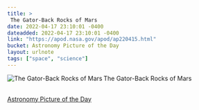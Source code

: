 ```yaml
---
title: > 
 The Gator-Back Rocks of Mars
date: 2022-04-17 23:10:01 -0400
dateadded: 2022-04-17 23:10:01 -0400
link: "https://apod.nasa.gov/apod/ap220415.html"
bucket: Astronomy Picture of the Day
layout: urlnote
tags: ["space", "science"]
--- 
```

<p><a href="https://apod.nasa.gov/apod/ap220415.html"><img src="https://apod.nasa.gov/apod/calendar/S_220415.jpg" align="left" alt="The Gator-Back Rocks of Mars" border="0" /></a> The Gator-Back Rocks of Mars</p><br clear="all"/>
 <!-- end excerpt --> 
<div class='bucket'><a class='internal-link' href='/buckets/astronomy-picture-of-the-day'>Astronomy Picture of the Day</a></div> 
